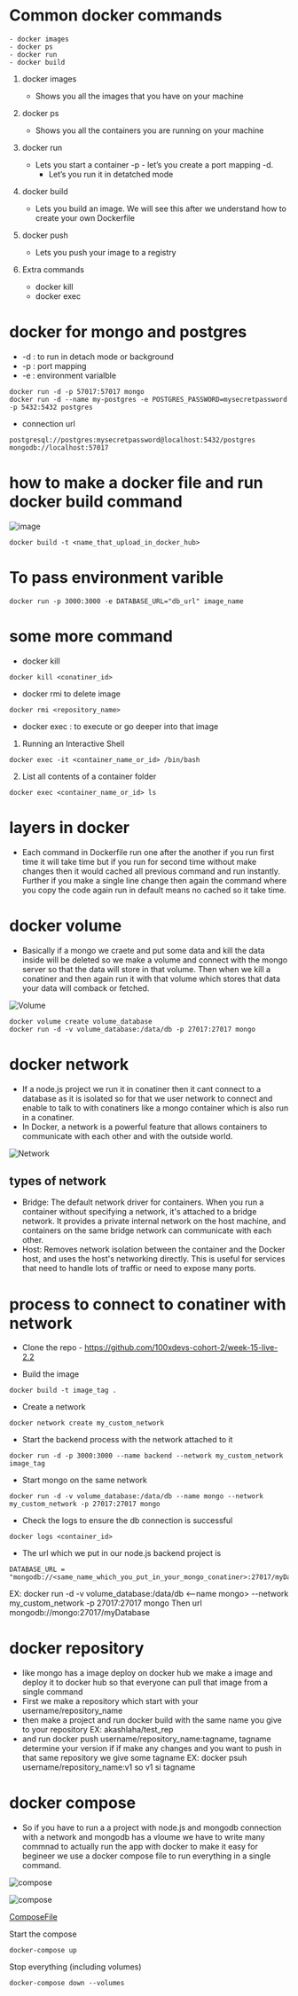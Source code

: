 # Common docker commands

    - docker images
    - docker ps
    - docker run
    - docker build

1. docker images

   - Shows you all the images that you have on your machine

2. docker ps

   - Shows you all the containers you are running on your machine

3. docker run

   - Lets you start a container
     -p - let’s you create a port mapping
     -d.
     - Let’s you run it in detatched mode

4. docker build

   - Lets you build an image. We will see this after we understand how to create your own Dockerfile

5. docker push

   - Lets you push your image to a registry

6. Extra commands

   - docker kill
   - docker exec

# docker for mongo and postgres

- -d : to run in detach mode or background
- -p : port mapping
- -e : environment varialble

```
docker run -d -p 57017:57017 mongo
docker run -d --name my-postgres -e POSTGRES_PASSWORD=mysecretpassword -p 5432:5432 postgres

```

- connection url

```
postgresql://postgres:mysecretpassword@localhost:5432/postgres
mongodb://localhost:57017

```

# how to make a docker file and run docker build command

![image](./dockerfile_image.webp)

```
docker build -t <name_that_upload_in_docker_hub>
```

# To pass environment varible

```
docker run -p 3000:3000 -e DATABASE_URL="db_url" image_name
```

# some more command

- docker kill

```
docker kill <conatiner_id>
```

- docker rmi to delete image

```
docker rmi <repository_name>
```

- docker exec : to execute or go deeper into that image

1. Running an Interactive Shell

```
docker exec -it <container_name_or_id> /bin/bash
```

2. List all contents of a container folder

```
docker exec <container_name_or_id> ls
```

# layers in docker

- Each command in Dockerfile run one after the another if you run first time it will take time but if you run for second time without make changes then it would cached all previous command and run instantly. Further if you make a single line change then again the command where you copy the code again run in default means no cached so it take time.

# docker volume

- Basically if a mongo we craete and put some data and kill the data inside will be deleted so we make a volume and connect with the mongo server so that the data will store in that volume. Then when we kill a conatiner and then again run it with that volume which stores that data your data will comback or fetched.

![Volume](./volume.webp)

```
docker volume create volume_database
docker run -d -v volume_database:/data/db -p 27017:27017 mongo
```

# docker network

- If a node.js project we run it in conatiner then it cant connect to a database as it is isolated so for that we user network to connect and enable to talk to with conatiners like a mongo container which is also run in a conatiner.
- In Docker, a network is a powerful feature that allows containers to communicate with each other and with the outside world.

![Network](./nrmal_image.webp)

## types of network

- Bridge: The default network driver for containers. When you run a container without specifying a network, it's attached to a bridge network. It provides a private internal network on the host machine, and containers on the same bridge network can communicate with each other.
- Host: Removes network isolation between the container and the Docker host, and uses the host's networking directly. This is useful for services that need to handle lots of traffic or need to expose many ports.

# process to connect to conatiner with network

- Clone the repo - https://github.com/100xdevs-cohort-2/week-15-live-2.2

- Build the image

```
docker build -t image_tag .
```

- Create a network

```
docker network create my_custom_network
```

- Start the backend process with the network attached to it

```
docker run -d -p 3000:3000 --name backend --network my_custom_network image_tag
```

- Start mongo on the same network

```
docker run -d -v volume_database:/data/db --name mongo --network my_custom_network -p 27017:27017 mongo
```

- Check the logs to ensure the db connection is successful

```
docker logs <container_id>
```

- The url which we put in our node.js backend project is

```
DATABASE_URL = "mongodb://<same_name_which_you_put_in_your_mongo_conatiner>:27017/myDatabase"
```

EX: docker run -d -v volume_database:/data/db <--name mongo> --network my_custom_network -p 27017:27017 mongo
Then url mongodb://mongo:27017/myDatabase

# docker repository

- like mongo has a image deploy on docker hub we make a image and deploy it to docker hub so that everyone can pull that image from a single command
- First we make a repository which start with your username/repository_name
- then make a project and run docker build with the same name you give to your repository EX: akashlaha/test_rep
- and run docker push username/repository_name:tagname, tagname determine your version if if make any changes and you want to push in that same repository we give some tagname EX: docker psuh username/repository_name:v1 so v1 si tagname

# docker compose

- So if you have to run a a project with node.js and mongodb connection with a network and mongodb has a vloume we have to write many commnad to actually run the app with docker to make it easy for begineer we use a docker compose file to run everything in a single command.

![compose](./compose.png)

![compose](./compose.webp)

[ComposeFile](./docker-compose.yaml)

Start the compose

```
docker-compose up
```

Stop everything (including volumes)

```
docker-compose down --volumes
```
